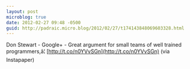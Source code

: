 ```yaml
---
layout: post
microblog: true
date: 2012-02-27 09:48 -0500
guid: http://padraic.micro.blog/2012/02/27/t174143848069603328.html
---
```

Don Stewart - Google+ - Great argument for small teams of well trained programmers,â¦ [http://t.co/n0YVvSGn](http://t.co/n0YVvSGn) (via Instapaper)
